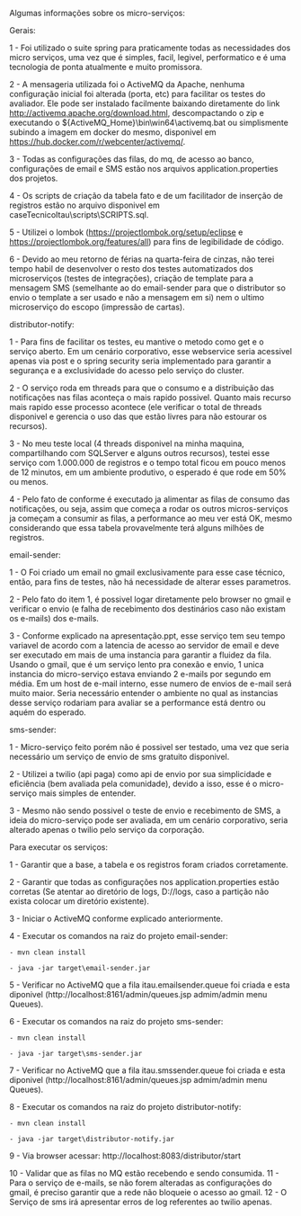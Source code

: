 Algumas informações sobre os micro-serviços:

Gerais:

1 - Foi utilizado o suite spring para praticamente todas as necessidades dos micro serviços, uma vez que é simples, facil, legivel, performatico e é uma tecnologia de ponta atualmente e muito promissora.

2 - A mensageria utilizada foi o ActiveMQ da Apache, nenhuma configuração inicial foi alterada (porta, etc) para facilitar os testes do avaliador. Ele pode ser instalado facilmente baixando diretamente do link http://activemq.apache.org/download.html, descompactando o zip e executando o ${ActiveMQ_Home}\bin\win64\activemq.bat ou simplismente subindo a imagem em docker do mesmo, disponivel em https://hub.docker.com/r/webcenter/activemq/.

3 - Todas as configurações das filas, do mq, de acesso ao banco, configurações de email e SMS estão nos arquivos application.properties dos projetos.

4 - Os scripts de criação da tabela fato e de um facilitador de inserção de registros estão no arquivo disponivel em caseTecnicoItau\scripts\SCRIPTS.sql.

5 - Utilizei o lombok (https://projectlombok.org/setup/eclipse e https://projectlombok.org/features/all) para fins de legibilidade de código.

6 - Devido ao meu retorno de férias na quarta-feira de cinzas, não terei tempo habil de desenvolver o resto dos testes automatizados dos microserviços (testes de integrações), criação de template para a mensagem SMS (semelhante ao do email-sender para que o distributor so envio o template a ser usado e não a mensagem em si) nem o ultimo microserviço do escopo (impressão de cartas).


distributor-notify:

1 - Para fins de facilitar os testes, eu mantive o metodo como get e o serviço aberto. Em um cenário corporativo, esse webservice seria acessivel apenas via post e o spring security seria implementado para garantir a segurança e a exclusividade do acesso pelo serviço do cluster.

2 - O serviço roda em threads para que o consumo e a distribuição das notificações nas filas aconteça o mais rapido possivel. Quanto mais recurso mais rapido esse processo acontece (ele verificar o total de threads disponivel e gerencia o uso das que estão livres para não estourar os recursos).

3 - No meu teste local (4 threads disponivel na minha maquina, compartilhando com SQLServer e alguns outros recursos), testei esse serviço com 1.000.000 de registros e o tempo total ficou em pouco menos de 12 minutos, em um ambiente produtivo, o esperado é que rode em 50% ou menos.

4 - Pelo fato de conforme é executado ja alimentar as filas de consumo das notificações, ou seja, assim que começa a rodar os outros micros-serviços ja começam a consumir as filas, a performance ao meu ver está OK, mesmo considerando que essa tabela provavelmente terá alguns milhões de registros.


email-sender:

1 - O Foi criado um email no gmail exclusivamente para esse case técnico, então, para fins de testes, não há necessidade de alterar esses parametros.

2 - Pelo fato do item 1, é possivel logar diretamente pelo browser no gmail e verificar o envio (e falha de recebimento dos destinários caso não existam os e-mails) dos e-mails.

3 - Conforme explicado na apresentação.ppt, esse serviço tem seu tempo variavel de acordo com a latencia de acesso ao servidor de email e deve ser executado em mais de uma instancia para garantir a fluidez da fila. Usando o gmail, que é um serviço lento pra conexão e envio, 1 unica instancia do micro-serviço estava enviando 2 e-mails por segundo em média. Em um host de e-mail interno, esse numero de envios de e-mail será muito maior. Seria necessário entender o ambiente no qual as instancias desse serviço rodariam para avaliar se a performance está dentro ou aquém do esperado.


sms-sender:

1 - Micro-serviço feito porém não é possivel ser testado, uma vez que seria necessário um serviço de envio de sms gratuito disponivel.

2 - Utilizei a twilio (api paga) como api de envio por sua simplicidade e eficiência (bem avaliada pela comunidade), devido a isso, esse é o micro-serviço mais simples de entender.

3 - Mesmo não sendo possivel o teste de envio e recebimento de SMS, a ideia do micro-serviço pode ser avaliada, em um cenário corporativo, seria alterado apenas o twilio pelo serviço da corporação.



Para executar os serviços:

1 - Garantir que a base, a tabela e os registros foram criados corretamente.

2 - Garantir que todas as configurações nos application.properties estão corretas (Se atentar ao diretório de logs, D://logs, caso a partição não exista colocar um diretório existente).

3 - Iniciar o ActiveMQ conforme explicado anteriormente.

4 - Executar os comandos na raiz do projeto email-sender: 

	- mvn clean install
	
	- java -jar target\email-sender.jar
	
5 - Verificar no ActiveMQ que a fila itau.emailsender.queue foi criada e esta diponivel (http://localhost:8161/admin/queues.jsp admim/admin menu Queues).

6 - Executar os comandos na raiz do projeto sms-sender: 

	- mvn clean install
	
	- java -jar target\sms-sender.jar
	
7 - Verificar no ActiveMQ que a fila itau.smssender.queue foi criada e esta diponivel (http://localhost:8161/admin/queues.jsp admim/admin menu Queues).

8 - Executar os comandos na raiz do projeto distributor-notify: 

	- mvn clean install
	
	- java -jar target\distributor-notify.jar
	
9 - Via browser acessar: http://localhost:8083/distributor/start

10 - Validar que as filas no MQ estão recebendo e sendo consumida.
11 - Para o serviço de e-mails, se não forem alteradas as configurações do gmail, é preciso garantir que a rede não bloqueie o acesso ao gmail.
12 - O Serviço de sms irá apresentar erros de log referentes ao twilio apenas.
